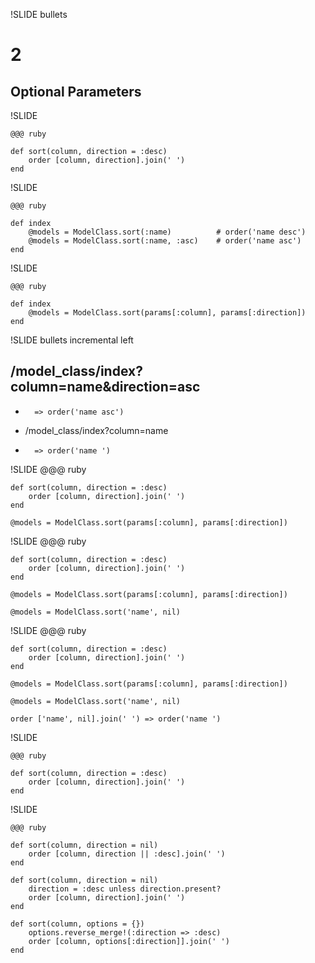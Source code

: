 !SLIDE bullets
# 2 #
## Optional Parameters ##

!SLIDE 

	@@@ ruby
	
	def sort(column, direction = :desc)
		order [column, direction].join(' ')
	end
	
!SLIDE

	@@@ ruby
	
	def index
		@models = ModelClass.sort(:name)          # order('name desc')
		@models = ModelClass.sort(:name, :asc)    # order('name asc')
	end
	
!SLIDE

	@@@ ruby
	
	def index
		@models = ModelClass.sort(params[:column], params[:direction])
	end
	
!SLIDE bullets incremental left

## /model_class/index?column=name&direction=asc ##
* 		=> order('name asc')
* /model_class/index?column=name
* 		=> order('name ')

!SLIDE
	@@@ ruby

	def sort(column, direction = :desc)
		order [column, direction].join(' ')
	end

	@models = ModelClass.sort(params[:column], params[:direction])
	
!SLIDE
	@@@ ruby

	def sort(column, direction = :desc)
		order [column, direction].join(' ')
	end

	@models = ModelClass.sort(params[:column], params[:direction])

	@models = ModelClass.sort('name', nil)

!SLIDE
	@@@ ruby

	def sort(column, direction = :desc)
		order [column, direction].join(' ')
	end

	@models = ModelClass.sort(params[:column], params[:direction])

	@models = ModelClass.sort('name', nil)

	order ['name', nil].join(' ') => order('name ')
	
!SLIDE

	@@@ ruby
	
	def sort(column, direction = :desc)
		order [column, direction].join(' ')
	end
	
!SLIDE

	@@@ ruby

	def sort(column, direction = nil)
		order [column, direction || :desc].join(' ')
	end

	def sort(column, direction = nil)
		direction = :desc unless direction.present?
		order [column, direction].join(' ')
	end

	def sort(column, options = {})
		options.reverse_merge!(:direction => :desc)
		order [column, options[:direction]].join(' ')
	end